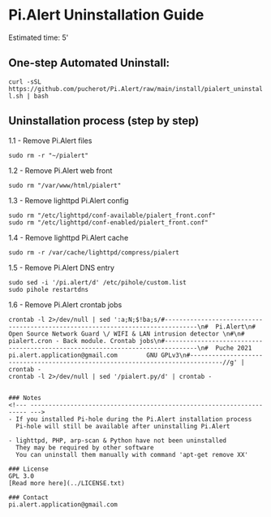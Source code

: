 # Pi.Alert Uninstallation Guide
<!--- --------------------------------------------------------------------- --->
Estimated time: 5'


## One-step Automated Uninstall:
<!--- --------------------------------------------------------------------- --->
`curl -sSL https://github.com/pucherot/Pi.Alert/raw/main/install/pialert_uninstall.sh | bash`

## Uninstallation process (step by step)
<!--- --------------------------------------------------------------------- --->

1.1 - Remove Pi.Alert files
  ```
  sudo rm -r "~/pialert"
  ```

1.2 - Remove Pi.Alert web front
  ```
  sudo rm "/var/www/html/pialert"
  ```

1.3 - Remove lighttpd Pi.Alert config
  ```
  sudo rm "/etc/lighttpd/conf-available/pialert_front.conf"
  sudo rm "/etc/lighttpd/conf-enabled/pialert_front.conf"
  ```

1.4 - Remove lighttpd Pi.Alert cache
  ```
  sudo rm -r /var/cache/lighttpd/compress/pialert
  ```

1.5 - Remove Pi.Alert DNS entry
  ```
  sudo sed -i '/pi.alert/d' /etc/pihole/custom.list
  sudo pihole restartdns
  ```

1.6 - Remove Pi.Alert crontab jobs
  ```
  crontab -l 2>/dev/null | sed ':a;N;$!ba;s/#-------------------------------------------------------------------------------\n#  Pi.Alert\n#  Open Source Network Guard \/ WIFI & LAN intrusion detector \n#\n#  pialert.cron - Back module. Crontab jobs\n#-------------------------------------------------------------------------------\n#  Puche 2021        pi.alert.application@gmail.com        GNU GPLv3\n#-------------------------------------------------------------------------------//g' | crontab -
  crontab -l 2>/dev/null | sed '/pialert.py/d' | crontab -


### Notes
<!--- --------------------------------------------------------------------- --->
  - If you installed Pi-hole during the Pi.Alert installation process
    Pi-hole will still be available after uninstalling Pi.Alert

  - lighttpd, PHP, arp-scan & Python have not been uninstalled
    They may be required by other software
    You can uninstall them manually with command 'apt-get remove XX'

### License
  GPL 3.0
  [Read more here](../LICENSE.txt)

### Contact
  pi.alert.application@gmail.com
